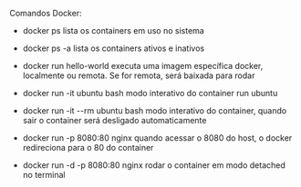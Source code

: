 Comandos Docker:

- docker ps
  lista os containers em uso no sistema

- docker ps -a
  lista os containers ativos e inativos

- docker run hello-world
  executa uma imagem específica docker, localmente ou remota. Se for remota, será baixada para rodar

- docker run -it ubuntu bash
  modo interativo do container run ubuntu

- docker run -it --rm ubuntu bash
  modo interativo do container, quando sair o container será desligado automaticamente

- docker run -p 8080:80 nginx
  quando acessar o 8080 do host, o docker redireciona para o 80 do container

- docker run -d -p 8080:80 nginx
  rodar o container em modo detached no terminal
